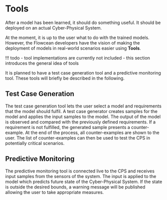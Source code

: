 # Tools

After a model has been learned, it should do something useful.
It should be deployed on an actual Cyber-Physical System.

At the moment, it is up to the user what to do with the trained models.
However, the Flowcean developers have the vision of making the deployment of models in real-world scenarios easier using **Tools**.

!!! todo
    - tool implementations are currently not included
    - this section introduces the general idea of tools

It is planned to have a test case generation tool and a predictive monitoring tool.
These tools will briefly be described in the following.

## Test Case Generation

The test case generation tool lets the user select a model and requirements that the model should fulfil.
A test case generator creates samples for the model and applies the input samples to the model.
The output of the model is observed and compared with the previously defined requirements.
If a requirement is not fulfilled, the generated sample presents a counter-example.
At the end of the process, all counter-examples are shown to the user.
The list of counter-examples can then be used to test the CPS in potentially critical scenarios.

## Predictive Monitoring

The predictive monitoring tool is connected live to the CPS and receives input samples from the sensors of the system.
The input is applied to the model which predicts future state of the Cyber-Physical System.
If the state is outside the desired bounds, a warning message will be published allowing the user to take appropriate measures.
